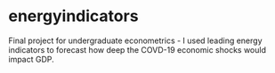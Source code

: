 # energyindicators
Final project for undergraduate econometrics - I used leading energy indicators to forecast how deep the COVD-19 economic shocks would impact GDP.
